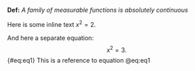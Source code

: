**Def:** *A family of measurable functions is absolutely continuous*

Here is some inline text $x^{2} = 2$.

And here a separate equation:
$$ x^{2} = 3. $$ {#eq:eq1}
This is a reference to equation @eq:eq1

